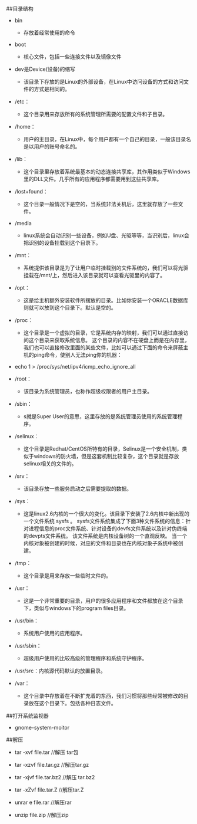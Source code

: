 ##目录结构
* bin
	* 存放着经常使用的命令
* boot
	* 核心文件，包括一些连接文件以及镜像文件

* dev是Device(设备)的缩写
	*  该目录下存放的是Linux的外部设备，在Linux中访问设备的方式和访问文件的方式是相同的。
* /etc：
	* 这个目录用来存放所有的系统管理所需要的配置文件和子目录。
* /home：
	* 用户的主目录，在Linux中，每个用户都有一个自己的目录，一般该目录名是以用户的账号命名的。
* /lib：
	* 这个目录里存放着系统最基本的动态连接共享库，其作用类似于Windows里的DLL文件。几乎所有的应用程序都需要用到这些共享库。
* /lost+found：
	* 这个目录一般情况下是空的，当系统非法关机后，这里就存放了一些文件。
* /media 
	* linux系统会自动识别一些设备，例如U盘、光驱等等，当识别后，linux会把识别的设备挂载到这个目录下。
* /mnt：
	* 系统提供该目录是为了让用户临时挂载别的文件系统的，我们可以将光驱挂载在/mnt/上，然后进入该目录就可以查看光驱里的内容了。
* /opt：
	* 这是给主机额外安装软件所摆放的目录。比如你安装一个ORACLE数据库则就可以放到这个目录下。默认是空的。
* /proc：
	* 这个目录是一个虚拟的目录，它是系统内存的映射，我们可以通过直接访问这个目录来获取系统信息。
这个目录的内容不在硬盘上而是在内存里，我们也可以直接修改里面的某些文件，比如可以通过下面的命令来屏蔽主机的ping命令，使别人无法ping你的机器：
* echo 1 > /proc/sys/net/ipv4/icmp_echo_ignore_all
* /root：
	* 该目录为系统管理员，也称作超级权限者的用户主目录。
* /sbin：
	* s就是Super User的意思，这里存放的是系统管理员使用的系统管理程序。
* /selinux：
	* 这个目录是Redhat/CentOS所特有的目录，Selinux是一个安全机制，类似于windows的防火墙，但是这套机制比较复杂，这个目录就是存放selinux相关的文件的。
* /srv：
	* 该目录存放一些服务启动之后需要提取的数据。
* /sys：
	* 这是linux2.6内核的一个很大的变化。该目录下安装了2.6内核中新出现的一个文件系统 sysfs 。
	sysfs文件系统集成了下面3种文件系统的信息：针对进程信息的proc文件系统、针对设备的devfs文件系统以及针对伪终端的devpts文件系统。
	该文件系统是内核设备树的一个直观反映。
	当一个内核对象被创建的时候，对应的文件和目录也在内核对象子系统中被创建。
* /tmp：
	* 这个目录是用来存放一些临时文件的。
* /usr：
 	* 这是一个非常重要的目录，用户的很多应用程序和文件都放在这个目录下，类似与windows下的program files目录。
* /usr/bin：
	* 系统用户使用的应用程序。
* /usr/sbin：
	* 超级用户使用的比较高级的管理程序和系统守护程序。
* /usr/src：内核源代码默认的放置目录。
* /var：
	* 这个目录中存放着在不断扩充着的东西，我们习惯将那些经常被修改的目录放在这个目录下。包括各种日志文件。

##打开系统监视器
* gnome-system-moitor


##解压

* tar -xvf file.tar //解压 tar包

* tar -xzvf file.tar.gz //解压tar.gz

* tar -xjvf file.tar.bz2   //解压 tar.bz2

* tar -xZvf file.tar.Z   //解压tar.Z

* unrar e file.rar //解压rar

* unzip file.zip //解压zip